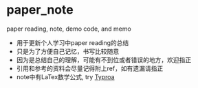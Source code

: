 # paper_note

paper reading, note, demo code, and memo

- 用于更新个人学习中paper reading的总结
- 只是为了方便自己记忆，书写比较随意
- 因为是总结自己的理解，可能有不到位或者错误的地方，欢迎指正
- 引用和参考的资料会尽量记得附上ref，如有遗漏请指正
- note中有LaTex数学公式, try [Typroa](https://typora.io/)
